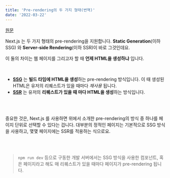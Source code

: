 ```yaml
---
title: 'Pre-rendering의 두 가지 형태(번역)'
date: '2022-03-22'
---
```


[원문](https://nextjs.org/learn/basics/data-fetching/two-forms)

Next.js 는 두 가지 형태의 pre-rendering을 지원합니다. **Static Generation**(이하 SSG) 와 **Server-side Rendering**(이하 SSR)이 바로 그것인데요.
<br/>

이 둘의 차이는 웹 페이지를 그리고자 할 때 **언제 HTML을 생성하냐** 입니다.

<br/>

- **[SSG](https://nextjs.org/docs/basic-features/pages#static-generation-recommended)** 는 **빌드 타임에 HTML을 생성**하는 pre-rendering 방식입니다. 이 때 생성된 HTML은 유저의 리퀘스트가 있을 때마다 _재사용_ 됩니다.
- **[SSR](https://nextjs.org/docs/basic-features/pages#server-side-rendering)** 는 유저의 **리퀘스트가 있을 때 마다 HTML을 생성**하는 방식입니다.

<br/>
<br/>

중요한 것은, Next.js 를 사용하면 위에서 소개한 pre-rendering의 방식 중 하나를 페이지 단위로 선택할 수 있다는 겁니다. 대부분의 정적인 페이지는 기본적으로 SSG 방식을 사용하고, 몇몇 페이지에는 SSR를 적용하는 식으로요.

<br/>
<br/>

> `npm run dev` 등으로 구동한 개발 서버에서는 SSG 방식을 사용한 컴포넌트, 혹은 페이지라고 해도 매 리퀘스트가 있을 때마다 페이지가 pre-rendering 됩니다.

